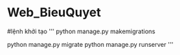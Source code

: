 # Web_BieuQuyet
 
#lệnh khởi tạo
'''
python manage.py makemigrations

python manage.py migrate
python manage.py runserver
'''
